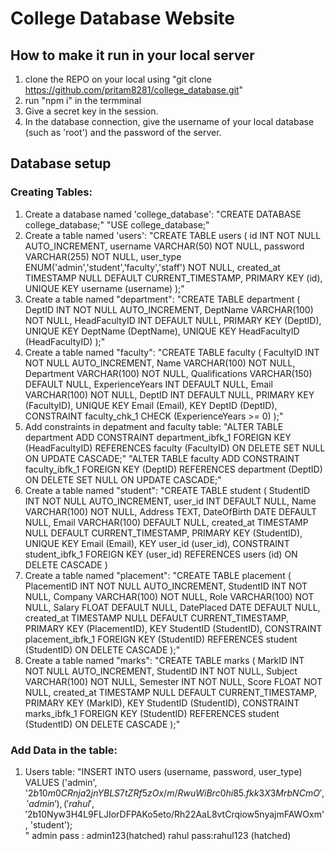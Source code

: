 # College Database Website
## How to make it run in your local server
1. clone the REPO on your local using "git clone https://github.com/pritam8281/college_database.git"
2. run "npm i" in the termminal
3. Give a secret key in the session.
4. In the database connection, give the username of your local database (such as 'root') and the password of the server.
   
## Database setup
### Creating Tables:
1. Create a database named 'college_database': 
    "CREATE DATABASE college_database;"
      "USE college_database;"
2. Create a table named 'users': 
     "CREATE TABLE users (
      id INT NOT NULL AUTO_INCREMENT,
      username VARCHAR(50) NOT NULL,
      password VARCHAR(255) NOT NULL,
      user_type ENUM('admin','student','faculty','staff') NOT NULL,
      created_at TIMESTAMP NULL DEFAULT CURRENT_TIMESTAMP,
      PRIMARY KEY (id),
      UNIQUE KEY username (username) 
    );"
3. Create a table named "department": 
   "CREATE TABLE department (
  DeptID INT NOT NULL AUTO_INCREMENT,
  DeptName VARCHAR(100) NOT NULL,
  HeadFacultyID INT DEFAULT NULL,
  PRIMARY KEY (DeptID),
  UNIQUE KEY DeptName (DeptName),
  UNIQUE KEY HeadFacultyID (HeadFacultyID)
);"
4. Create a table named "faculty": 
   "CREATE TABLE faculty (
  FacultyID INT NOT NULL AUTO_INCREMENT,
  Name VARCHAR(100) NOT NULL,
  Department VARCHAR(100) NOT NULL,
  Qualifications VARCHAR(150) DEFAULT NULL,
  ExperienceYears INT DEFAULT NULL,
  Email VARCHAR(100) NOT NULL,
  DeptID INT DEFAULT NULL,
  PRIMARY KEY (FacultyID),
  UNIQUE KEY Email (Email),
  KEY DeptID (DeptID),
  CONSTRAINT faculty_chk_1 CHECK (ExperienceYears >= 0)
);"
5. Add constraints in depatment and faculty table: 
   "ALTER TABLE department
ADD CONSTRAINT department_ibfk_1
FOREIGN KEY (HeadFacultyID) REFERENCES faculty (FacultyID)
ON DELETE SET NULL
ON UPDATE CASCADE;"
   "ALTER TABLE faculty
ADD CONSTRAINT faculty_ibfk_1
FOREIGN KEY (DeptID) REFERENCES department (DeptID)
ON DELETE SET NULL
ON UPDATE CASCADE;"
6. Create a table named "student": 
   "CREATE TABLE student (
  StudentID INT NOT NULL AUTO_INCREMENT,
  user_id INT DEFAULT NULL,
  Name VARCHAR(100) NOT NULL,
  Address TEXT,
  DateOfBirth DATE DEFAULT NULL,
  Email VARCHAR(100) DEFAULT NULL,
  created_at TIMESTAMP NULL DEFAULT CURRENT_TIMESTAMP,
  PRIMARY KEY (StudentID),
  UNIQUE KEY Email (Email),
  KEY user_id (user_id),
  CONSTRAINT student_ibfk_1 FOREIGN KEY (user_id) REFERENCES users (id)
    ON DELETE CASCADE
)
7. Create a table named "placement":
   "CREATE TABLE placement (
  PlacementID INT NOT NULL AUTO_INCREMENT,
  StudentID INT NOT NULL,
  Company VARCHAR(100) NOT NULL,
  Role VARCHAR(100) NOT NULL,
  Salary FLOAT DEFAULT NULL,
  DatePlaced DATE DEFAULT NULL,
  created_at TIMESTAMP NULL DEFAULT CURRENT_TIMESTAMP,
  PRIMARY KEY (PlacementID),
  KEY StudentID (StudentID),
  CONSTRAINT placement_ibfk_1 FOREIGN KEY (StudentID) REFERENCES student (StudentID)
    ON DELETE CASCADE
);"
8. Create a table named "marks":
   "CREATE TABLE marks (
  MarkID INT NOT NULL AUTO_INCREMENT,
  StudentID INT NOT NULL,
  Subject VARCHAR(100) NOT NULL,
  Semester INT NOT NULL,
  Score FLOAT NOT NULL,
  created_at TIMESTAMP NULL DEFAULT CURRENT_TIMESTAMP,
  PRIMARY KEY (MarkID),
  KEY StudentID (StudentID),
  CONSTRAINT marks_ibfk_1 FOREIGN KEY (StudentID) REFERENCES student (StudentID)
    ON DELETE CASCADE
);"

### Add Data in the table:

1. Users table:
   "INSERT INTO users (username, password, user_type) VALUES
('admin', '$2b$10$m0CRnja2jnYBLS7tZRf5zOx/m/RwuWiBrc0hi85.fkk3X3MrbNCmO', 'admin'), 
('rahul', '$2b$10$Nyw3H4L9FLJIorDFPAKo5eto/Rh22AaL8vtCrqiow5nyajmFAWOxm', 'student');   
" 
admin pass : admin123(hatched)
rahul pass:rahul123 (hatched)


